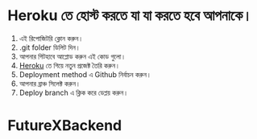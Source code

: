 # Heroku তে হোস্ট করতে যা যা করতে হবে আপনাকে। 

1. এই রিপোজিটরি ক্লোন করুন।
2. .git folder ডিলিট দিন। 
3. আপনার গিটহাবে আপ্লোড করুন এই কোড গুলো। 
4. [Heroku](https://dashboard.heroku.com/) তে গিয়ে নতুন প্রজেক্ট তৈরি করুন।
5. Deployment method এ Github নির্বাচন করুন।
6. আপনার ব্রাঞ্চ সিলেক্ট করুন।
7. Deploy branch এ ক্লিক করে ডেপ্লয় করুন। 
# FutureXBackend
